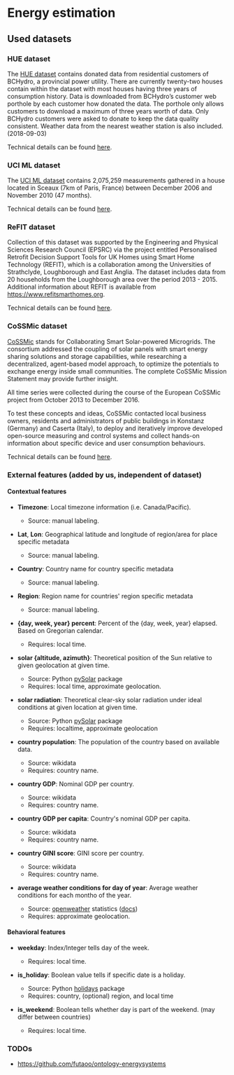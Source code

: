 # Energy estimation


## Used datasets


### HUE dataset

The [HUE dataset](https://doi.org/10.7910/DVN/N3HGRN) contains donated data from residential customers of BCHydro, a provincial power utility. There are currently twenty-two houses contain within the dataset with most houses having three years of consumption history. Data is downloaded from BCHydro’s customer web porthole by each customer how donated the data. The porthole only allows customers to download a maximum of three years worth of data. Only BCHydro customers were asked to donate to keep the data quality consistent. Weather data from the nearest weather station is also included. (2018-09-03) 

Technical details can be found [here](./datasets/hue-dataset.md).


### UCI ML dataset

The [UCI ML dataset](https://archive.ics.uci.edu/ml/datasets/Individual+household+electric+power+consumption) contains 2,075,259 measurements gathered in a house located in Sceaux (7km of Paris, France) between December 2006 and November 2010 (47 months).

Technical details can be found [here](./datasets/uciml-dataset.md).


### ReFIT dataset

Collection of this dataset was supported by the Engineering and Physical Sciences Research Council (EPSRC) via the project entitled Personalised Retrofit Decision Support Tools for UK Homes using Smart Home Technology (REFIT), which is a collaboration among the Universities of Strathclyde, Loughborough and East Anglia. The dataset includes data from 20 households from the Loughborough area over the period 2013 - 2015. Additional information about REFIT is available from https://www.refitsmarthomes.org.

Technical details can be found [here](./datasets/refit-dataset.md).


### CoSSMic dataset

[CoSSMic](https://data.open-power-system-data.org/household_data/) stands for Collaborating Smart Solar-powered Microgrids. The consortium addressed the coupling of solar panels with smart energy sharing solutions and storage capabilities, while researching a decentralized, agent-based model approach, to optimize the potentials to exchange energy inside small communities. The complete CoSSMic Mission Statement may provide further insight.

All time series were collected during the course of the European CoSSMic project from October 2013 to December 2016.

To test these concepts and ideas, CoSSMic contacted local business owners, residents and administrators of public buildings in Konstanz (Germany) and Caserta (Italy), to deploy and iteratively improve developed open-source measuring and control systems and collect hands-on information about specific device and user consumption behaviours.

Technical details can be found [here](./datasets/cossmic-dataset.md).


### External features (added by us, independent of dataset)

#### Contextual features

* **Timezone**: Local timezone information (i.e. Canada/Pacific).
    * Source: manual labeling.

* **Lat**, **Lon**: Geographical latitude and longitude of region/area for place specific metadata
    * Source: manual labeling.

* **Country**: Country name for country specific metadata
    * Source: manual labeling.

* **Region**: Region name for countries' region specific metadata
    * Source: manual labeling.

* **{day, week, year} percent**: Percent of the {day, week, year} elapsed. Based on Gregorian calendar.
    * Requires: local time.

* **solar {altitude, azimuth}**: Theoretical position of the Sun relative to given geolocation at given time.
    * Source: Python [pySolar](https://github.com/pingswept/pysolar) package
    * Requires: local time, approximate geolocation.

* **solar radiation**: Theoretical clear-sky solar radiation under ideal conditions at given location at given time.
    * Source: Python [pySolar](https://github.com/pingswept/pysolar) package
    * Requires: localtime, approximate geolocation

* **country population**: The population of the country based on available data.
    * Source: wikidata
    * Requires: country name.

* **country GDP**: Nominal GDP per country.
    * Source: wikidata
    * Requires: country name.

* **country GDP per capita**: Country's nominal GDP per capita.
    * Source: wikidata
    * Requires: country name.

* **country GINI score**: GINI score per country.
    * Source: wikidata
    * Requires: country name.

* **average weather conditions for day of year**: Average weather conditions for each montho of the year.
    * Source: [openweather](https://openweathermap.org/) statistics ([docs](https://openweathermap.org/api/statistics-api))
    * Requires: approximate geolocation.

#### Behavioral features

* **weekday**: Index/Integer tells day of the week.
    * Requires: local time.

* **is_holiday**: Boolean value tells if specific date is a holiday.
    * Source: Python [holidays](https://pypi.org/project/holidays/) package
    * Requires: country, (optional) region, and local time

* **is_weekend**: Boolean tells whether day is part of the weekend. (may differ between countries)
    * Requires: local time.








### TODOs

- https://github.com/futaoo/ontology-energysystems